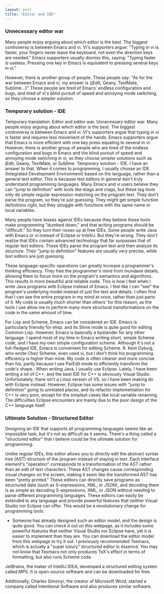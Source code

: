 ```yaml
---
layout: post
title: "Editor and IDE"
---
```



### Unnecessary editor war

Many people enjoy arguing about which editor is the best. The biggest controversy is between Emacs and vi. Vi's supporters argue: "Typing in vi is faster, your fingers never leave the keyboard, not even the direction keys are needed." Emacs supporters usually dismiss this, saying: "Typing faster is useless. Pressing one key in Emacs is equivalent to pressing several keys in vi."

However, there is another group of people. These people say: "As for the war between Emacs and vi, my answer is {jEdit, Geany, TextMate, Sublime...}" These people are tired of Emacs' endless configuration and bugs, and tired of vi's blind pursuit of speed and annoying mode switching, so they choose a simpler solution.

### Temporary solution - IDE

Temporary translation: Editor and editor war. Unnecessary editor war. Many people enjoy arguing about which editor is the best. The biggest controversy is between Emacs and vi. Vi's supporters argue that typing in vi is faster and requires less movement of the hands. Emacs supporters argue that Emacs is more efficient with one key press equating to several in vi. However, there is another group of people who are tired of the endless configuration and bugs in Emacs and the blind pursuit of speed and annoying mode switching in vi, so they choose simpler solutions such as jEdit, Geany, TextMate, or Sublime. Temporary solution - IDE. I have an answer to that. When it comes to programming, I usually choose an IDE (Integrated Development Environment) based on the language, rather than a general text editor. This is because text editors in general don't truly understand programming languages. Many Emacs and vi users believe they can "jump to definition" with tools like etags and ctags, but these tag tools only do simple regular expression matching on the program text. They don't parse the program, so they're just guessing. They might get simple function definitions right, but they struggle with functions with the same name or local variables.

Many people have biases against IDEs because they believe these tools make programming "dumbed down," and that writing programs should be "difficult." So they turn their noses up at free IDEs. Some people write Java with Emacs or vi instead of Eclipse or IntelliJ. But they're wrong. They don't realize that IDEs contain advanced technology that far surpasses that of regular text editors. These IDEs parse the program text and then analyze its structure. Their "jump to definition" features are usually very precise, while text editors are just guessing.

These language-specific operations can greatly increase a programmer's thinking efficiency. They free the programmer's mind from mundane details, allowing them to focus more on the program's semantics and algorithms. This results in more beautiful and reliable code. This is how I feel when I write Java programs with Eclipse instead of Emacs. I feel like I can "see" the program's underlying model instead of just the text and details. I often find that I can see the entire program in my mind at once, rather than just parts of it. My code is usually much shorter than others' for this reason, as the tools I use allow me to perform many more structural transformations on the code in the same amount of time.

For Lisp and Scheme, Emacs can be considered an IDE. Emacs is particularly friendly for elisp, and its Slime mode is quite good for editing Common Lisp. However, Emacs is basically a bystander for any other language. I spend most of my time in Emacs writing short, simple Scheme code, and I have my own simple configuration scheme. Although it's not a full-fledged IDE, Emacs is convenient for editing Scheme. R. Kent Dybvig, who wrote Chez Scheme, even used vi, but I don't think his programming efficiency is higher than mine. My code is often cleaner and more concise than his, partly because I use ParEdit mode to efficiently transform the code's shape.: When writing Java, I usually use Eclipse. Lately, I have been writing a lot of C++, and the best IDE for C++ is obviously Visual Studio. Unfortunately, there isn't a Linux version of VS, so I have been making do with Eclipse instead. However, Eclipse has some issues with "jump to definition" going to unrelated places, and its refactor implementation for C++ is very poor, except for the simplest cases like local variable renaming. The difficulties Eclipse encounters are mainly due to the poor design of the C++ language itself.

### Ultimate Solution - Structured Editor

Designing an IDE that supports all programming languages seems like an impossible task, but it's not as difficult as it seems. There's a thing called a "structured editor" that I believe could be the ultimate solution for programming.

Unlike regular IDEs, this editor allows you to directly edit the abstract syntax tree (AST) structure of the program instead of staying in text. Each interface element's "operation" corresponds to a transformation of the AST rather than an edit of text characters. These AST changes cause corresponding visual changes on the screen, making it seem like the transformed AST has been "pretty printed." These editors can directly save programs as structured data (such as S-expressions, XML, or JSON), and decoding them is as simple as decoding S-expressions, XML, or JSON without needing to parse different programming languages. These editors can easily be extended to any language and provide powerful features that neither Visual Studio nor Eclipse can offer. This would be a revolutionary change for programming tools.

- Someone has already designed such an editor model, and the design is quite good. You can check it out on this webpage, as it includes some powerful features that neither Visual Studio nor Eclipse have, yet it is easier to implement than they are. You can download the editor model from this webpage to try it out. I previously recommended Texmacs, which is actually a "super luxury" structured editor in essence. You may not know that Texmacs not only produces TeX's effect in terms of formatting, but also runs Scheme code.

JetBrains, the maker of IntelliJ IDEA, developed a structured editing system called MPS. It is open-source software and can be downloaded for free.

Additionally, Charles Simonyi, the creator of Microsoft Word, started a company called Intentional Software and also produces similar software.